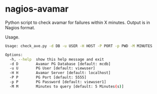 # nagios-avamar
Python script to check avamar for failures within X minutes. Output is in Nagios format. 

Usage.
```sh
Usage: check_ave.py -d DB -u USER -H HOST -P PORT -p PWD -M MINUTES

Options:
  -h, --help  show this help message and exit
  -d D        Avamar PG Database [default: mcdb]
  -u U        PG User [default: viewuser]
  -H H        Avamar Server [default: localhost]
  -P P        PG Port [default: 5555]
  -p P        PG Password [default: viewuser1]
  -M M        Minutes to query [default: 5 Minutes(s)]
```
